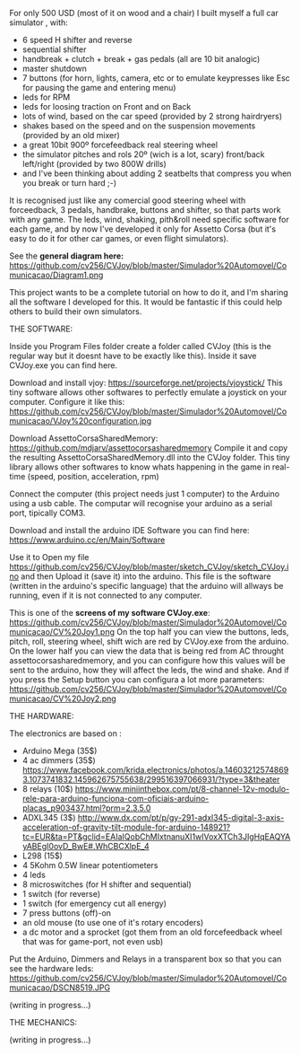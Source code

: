 For only 500 USD (most of it on wood and a chair) I built myself a full car simulator , with:
- 6 speed H shifter and reverse
- sequential shifter
- handbreak + clutch + break + gas pedals (all are 10 bit analogic)
- master shutdown
- 7 buttons (for horn, lights, camera, etc or to emulate keypresses like Esc for pausing the game and entering menu)
- leds for RPM
- leds for loosing traction on Front and on Back
- lots of wind, based on the car speed (provided by 2 strong hairdryers)
- shakes based on the speed and on the suspension movements (provided by an old mixer)
- a great 10bit 900º forcefeedback real steering wheel
- the simulator pitches and rols 20º (wich is a lot, scary) front/back left/right (provided by two 800W drills)
- and I've been thinking about adding 2 seatbelts that compress you when you break or turn hard ;-)

It is recognised just like any comercial good steering wheel with forceedback, 3 pedals, handbrake, buttons and shifter, so that parts work with any game.
The leds, wind, shaking, pith&roll need specific software for each game, and by now I've developed it only for Assetto Corsa (but it's easy to do it for other car games, or even flight simulators).

See the **general diagram here:** https://github.com/cv256/CVJoy/blob/master/Simulador%20Automovel/Comunicacao/Diagram1.png

This project wants to be a complete tutorial on how to do it, and I'm sharing all the software I developed for this. It would be fantastic if this could help others to build their own simulators.



THE SOFTWARE:

Inside you Program Files folder create a folder called CVJoy (this is the regular way but it doesnt have to be exactly like this).
Inside it save CVJoy.exe you can find here.

Download and install vjoy: https://sourceforge.net/projects/vjoystick/
This tiny software allows other softwares to perfectly emulate a joystick on your computer. Configure it like this:
https://github.com/cv256/CVJoy/blob/master/Simulador%20Automovel/Comunicacao/VJoy%20configuration.jpg

Download AssettoCorsaSharedMemory: https://github.com/mdjarv/assettocorsasharedmemory
Compile it and copy the resulting AssettoCorsaSharedMemory.dll into the CVJoy folder.
This tiny library allows other softwares to know whats happening in the game in real-time (speed, position, acceleration, rpm)

Connect the computer (this project needs just 1 computer) to the Arduino using a usb cable. The computar will recognise your arduino as a serial port, tipically COM3.

Download and install the arduino IDE Software you can find here: https://www.arduino.cc/en/Main/Software

Use it to Open my file https://github.com/cv256/CVJoy/blob/master/sketch_CVJoy/sketch_CVJoy.ino
and then Upload it (save it) into the arduino. This file is the software (written in the arduino's specific language) that the arduino will allways be running, even if it is not connected to any computer.

This is one of the **screens of my software CVJoy.exe**:
https://github.com/cv256/CVJoy/blob/master/Simulador%20Automovel/Comunicacao/CV%20Joy1.png
On the top half you can view the buttons, leds, pitch, roll, steering wheel, shift wich are red by CVJoy.exe from the arduino.
On the lower half you can view the data that is being red from AC throught assettocorsasharedmemory, and you can configure how this values will be sent to the arduino, how they will affect the leds, the wind and shake.
And if you press the Setup button you can configura a lot more parameters:
https://github.com/cv256/CVJoy/blob/master/Simulador%20Automovel/Comunicacao/CV%20Joy2.png



THE HARDWARE:

The electronics are based on :
- Arduino Mega (35$) 
- 4 ac dimmers (35$) https://www.facebook.com/krida.electronics/photos/a.146032125748693.1073741832.145962675755638/299516397066931/?type=3&theater
- 8 relays (10$) https://www.miniinthebox.com/pt/8-channel-12v-modulo-rele-para-arduino-funciona-com-oficiais-arduino-placas_p903437.html?prm=2.3.5.0
- ADXL345 (3$) http://www.dx.com/pt/p/gy-291-adxl345-digital-3-axis-acceleration-of-gravity-tilt-module-for-arduino-148921?tc=EUR&ta=PT&gclid=EAIaIQobChMIxtnanuXI1wIVoxXTCh3JIgHqEAQYAyABEgI0ovD_BwE#.WhCBCXlpE_4
- L298 (15$)
- 4 5Kohm 0.5W linear potentiometers
- 4 leds
- 8 microswitches (for H shifter and sequential)
- 1 switch (for reverse)
- 1 switch (for emergency cut all energy)
- 7 press buttons (off)-on
- an old mouse (to use one of it's rotary encoders)
- a dc motor and a sprocket (got them from an old forcefeedback wheel that was for game-port, not even usb)

Put the Arduino, Dimmers and Relays in a transparent box so that you can see the hardware leds:
https://github.com/cv256/CVJoy/blob/master/Simulador%20Automovel/Comunicacao/DSCN8519.JPG

(writing in progress...)



THE MECHANICS:

(writing in progress...)
